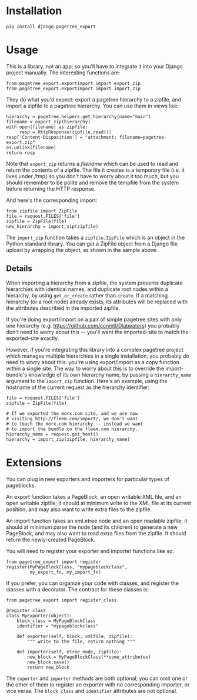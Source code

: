 Installation
============

    pip install django-pagetree_export

Usage
=====

This is a library, not an app; so you'll have to integrate it
into your Django project manually.  The interesting functions
are:

    from pagetree_export.exportimport import export_zip
    from pagetree_export.exportimport import import_zip

They do what you'd expect: export a pagetree hierarchy to a zipfile,
and import a zipfile to a pagetree hierarchy.  You can use them in
views like:

    hierarchy = pagetree.helpers.get_hierarchy(name="main")
    filename = export_zip(hierarchy)
    with open(filename) as zipfile:
    	 resp = HttpResponse(zipfile.read())
    resp['Content-Disposition'] = "attachment; filename=pagetree-export.zip"
    os.unlink(filename)
    return resp

Note that `export_zip` returns a _filename_ which can be used to read 
and return the contents of a zipfile.  The file it creates is a
temporary file (i.e. it lives under /tmp) so you don't have to worry
about it too much, but you should remember to be polite and remove the
tempfile from the system before returning the HTTP response.

And here's the corresponding import:

    from zipfile import ZipFile
    file = request.FILES['file']
    zipfile = ZipFile(file)
    new_hierarchy = import_zip(zipfile)

The `import_zip` function takes a `zipfile.ZipFile` which is an object
in the Python standard library.  You can get a ZipFile object from a
Django file upload by wrapping the object, as shown in the sample
above.

Details
-------

When importing a hierarchy from a zipfile, the system prevents
duplicate hierarchies with identical names, and duplicate root nodes
within a hierarchy, by using `get_or_create` rather than `create`.  If
a matching hierarchy (or a root node) already exists, its attributes
will be replaced with the attributes described in the imported
zipfile.

If you're doing export/import on a pair of simple pagetree sites with
only one hierarchy (e.g. https://github.com/ccnmtl/Diabeaters) you
probably don't need to worry about this -- you'll want the
imported-site to match the exported-site exactly.

However, if you're integrating this library into a complex pagetree
project which manages multiple hierarchies in a single installation,
you probably *do* need to worry about this: you're using export/import
as a copy function within a single site.  The way to worry about this
is to override the import-bundle's knowledge of its own hierarchy
name, by passing a `hierarchy_name` argument to the `import_zip`
function.  Here's an example, using the hostname of the current
request as the hierarchy identifier:
   
    file = request.FILES['file']
    zipfile = ZipFile(file)
 
    # If we exported the morx.com site, and we are now
    # visiting http://fleem.com/import/, we don't want
    # to touch the morx.com hierarchy -- instead we want
    # to import the bundle to the fleem.com hierarchy.
    hierarchy_name = request.get_host()
    hierarchy = import_zip(zipfile, hierarchy_name)


Extensions
==========

You can plug in new exporters and importers for particular types of
pageblocks.

An export function takes a PageBlock, an open writable XML file, and
an open writable zipfile; it should at minimum write to the XML file
at its current position, and may also want to write extra files to the
zipfile.

An import function takes an xml.etree node and an open readable
zipfile; it should at minimum parse the node (and its children) to
generate a new PageBlock, and may also want to read extra files from
the zipfile.  It should return the newly-created PageBlock.

You will need to register your exporter and importer functions like
so:

    from pagetree_export import register
    register(MyPageBlockClass, "mypageblockclass", 
             my_export_fn, my_import_fn)

If you prefer, you can organize your code with classes, and register
the classes with a decorator.  The contract for these classes is:

    from pagetree_export import register_class

    @register_class
    class MyExporter(object):
        block_class = MyPageBlockClass
        identifier = "mypageblockclass"

        def exporter(self, block, xmlfile, zipfile):
            """ write to the file, return nothing """

        def importer(self, etree_node, zipfile):
            new_block = MyPageBlockClass(**some_attributes)
            new_block.save()
            return new_block

The `exporter` and `importer` methods are both optional; you can omit
one or the other of them to register an exporter with no corresponding
importer, or vice versa.  The `block_class` and `identifier`
attributes are not optional.
